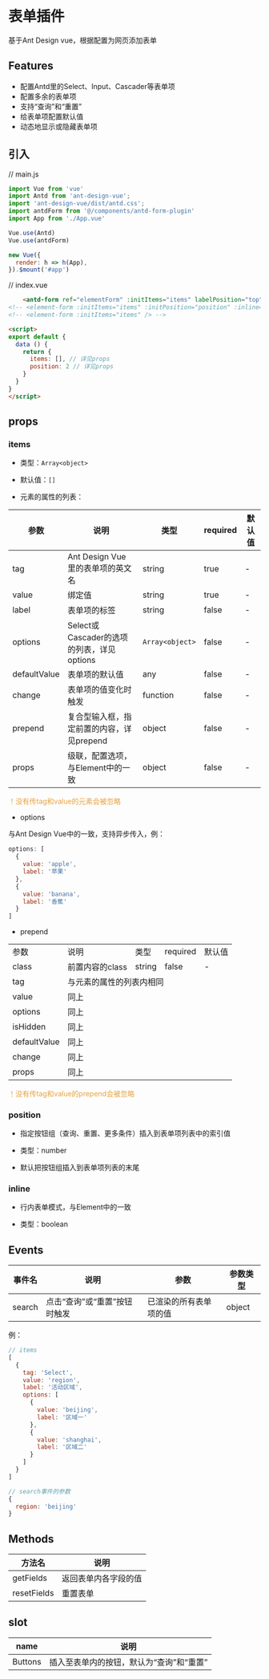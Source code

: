# 表单插件

基于Ant Design vue，根据配置为网页添加表单

## Features

- 配置Antd里的Select、Input、Cascader等表单项
- 配置多余的表单项
- 支持“查询”和“重置”
- 给表单项配置默认值
- 动态地显示或隐藏表单项

## 引入

// main.js

``` javascript
import Vue from 'vue'
import Antd from 'ant-design-vue';
import 'ant-design-vue/dist/antd.css';
import antdForm from '@/components/antd-form-plugin'
import App from './App.vue'

Vue.use(Antd)
Vue.use(antdForm)

new Vue({
  render: h => h(App),
}).$mount('#app')
```

// index.vue

``` html
    <antd-form ref="elementForm" :initItems="items" labelPosition="top" :inline="false"></antd-form>
<!-- <element-form :initItems="items" :initPosition="position" :inline="true" /> -->
<!-- <element-form :initItems="items" /> -->

<script>
export default {
  data () {
    return {
      items: [], // 详见props
      position: 2 // 详见props
    }
  }
}
</script>
```

## props

### items

- 类型：`Array<object>`

- 默认值：`[]`

- 元素的属性的列表：

| 参数 | 说明 | 类型 | required | 默认值 |
| - | - | - | - | - |
| tag | Ant Design Vue 里的表单项的英文名 | string | true | - |
| value | 绑定值 | string | true | - |
| label | 表单项的标签 | string | false | - |
| options | Select或Cascader的选项的列表，详见options | `Array<object>` | false | - |
| defaultValue | 表单项的默认值 | any | false | - |
| change | 表单项的值变化时触发 | function | false | - |
| prepend | 复合型输入框，指定前置的内容，详见prepend | object | false | - |
| props | 级联，配置选项，与Element中的一致 | object | false | - |

<p style="color: #e6a23c">！没有传tag和value的元素会被忽略</p>

- options

与Ant Design Vue中的一致，支持异步传入，例：
``` javascript
options: [
  {
    value: 'apple',
    label: '苹果'
  }, 
  {
    value: 'banana',
    label: '香蕉'
  }
]
```

- prepend

<table>
  <tr>
    <td>参数</td>
    <td>说明</td>
    <td>类型</td>
    <td>required</td>
    <td>默认值</td>
  <tr>
  <tr>
    <td>class</td>
    <td>前置内容的class</td>
    <td>string</td>
    <td>false</td>
    <td>-</td>
  <tr>
  <tr>
    <td>tag</td>
    <td colspan="4">与元素的属性的列表内相同</td>
  <tr>
  <tr>
    <td>value</td>
    <td colspan="4">同上</td>
  <tr>
  <tr>
    <td>options</td>
    <td colspan="4">同上</td>
  <tr>
  <tr>
    <td>isHidden</td>
    <td colspan="4">同上</td>
  <tr>
  <tr>
    <td>defaultValue</td>
    <td colspan="4">同上</td>
  <tr>
  <tr>
    <td>change</td>
    <td colspan="4">同上</td>
  <tr>
  <tr>
    <td>props</td>
    <td colspan="4">同上</td>
  <tr>
</table>

<p style="color: #e6a23c">！没有传tag和value的prepend会被忽略</p>

### position

- 指定按钮组（查询、重置、更多条件）插入到表单项列表中的索引值

- 类型：number

- 默认把按钮组插入到表单项列表的末尾

### inline

- 行内表单模式，与Element中的一致

- 类型：boolean

## Events

| 事件名 | 说明 | 参数 | 参数类型 |
| - | - | - | - |
| search | 点击“查询”或“重置”按钮时触发 | 已渲染的所有表单项的值 | object |

例：
``` javascript
// items
[
  {
    tag: 'Select',
    value: 'region',
    label: '活动区域',
    options: [
      {
        value: 'beijing',
        label: '区域一'
      }, 
      {
        value: 'shanghai',
        label: '区域二'
      }
    ]
  }
]

// search事件的参数
{
  region: 'beijing'
}
```

## Methods

| 方法名 | 说明 |
| - | - |
| getFields | 返回表单内各字段的值 |
| resetFields | 重置表单 |

## slot

| name | 说明 |
| - | - |
| Buttons | 插入至表单内的按钮，默认为“查询”和“重置” |